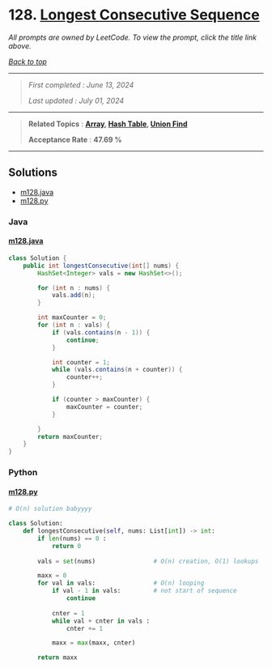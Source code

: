 # 128. [Longest Consecutive Sequence](<https://leetcode.com/problems/longest-consecutive-sequence>)

*All prompts are owned by LeetCode. To view the prompt, click the title link above.*

*[Back to top](<../README.md>)*

------

> *First completed : June 13, 2024*
>
> *Last updated : July 01, 2024*

------

> **Related Topics** : **[Array](<by_topic/Array.md>), [Hash Table](<by_topic/Hash Table.md>), [Union Find](<by_topic/Union Find.md>)**
>
> **Acceptance Rate** : **47.69 %**

------

## Solutions

- [m128.java](<../my-submissions/m128.java>)
- [m128.py](<../my-submissions/m128.py>)
### Java
#### [m128.java](<../my-submissions/m128.java>)
```Java
class Solution {
    public int longestConsecutive(int[] nums) {
        HashSet<Integer> vals = new HashSet<>();

        for (int n : nums) {
            vals.add(n);
        }

        int maxCounter = 0;
        for (int n : vals) {
            if (vals.contains(n - 1)) {
                continue;
            }

            int counter = 1;
            while (vals.contains(n + counter)) {
                counter++;
            }

            if (counter > maxCounter) {
                maxCounter = counter;
            }

        }
        return maxCounter;
    }
}
```

### Python
#### [m128.py](<../my-submissions/m128.py>)
```Python
# O(n) solution babyyyy

class Solution:
    def longestConsecutive(self, nums: List[int]) -> int:
        if len(nums) == 0 :
            return 0
        
        vals = set(nums)                # O(n) creation, O(1) lookups

        maxx = 0
        for val in vals:                # O(n) looping
            if val - 1 in vals:         # not start of sequence
                continue
            
            cnter = 1
            while val + cnter in vals :
                cnter += 1

            maxx = max(maxx, cnter)

        return maxx

```

